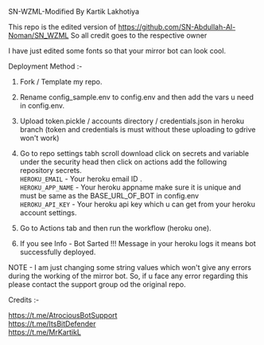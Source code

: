 SN-WZML-Modified By Kartik Lakhotiya

This repo is the edited version of https://github.com/SN-Abdullah-Al-Noman/SN_WZML 
So all credit goes to the respective owner 

I have just edited some fonts so that your mirror bot can look cool.

Deployment Method :-
1. Fork / Template my repo.

2. Rename config_sample.env to config.env and then add the vars u need in config.env.

3. Upload token.pickle / accounts directory / credentials.json in heroku branch (token and credentials is must without these uploading to gdrive won't work)

4. Go to repo settings tabh scroll download click on secrets and variable under the security head then click on actions add the following repository secrets.       
   `HEROKU_EMAIL` - Your heroku email ID .       
   `HEROKU_APP_NAME` - Your heroku appname make sure it is unique and must be same as the BASE_URL_OF_BOT in config.env        
   `HEROKU_API_KEY` - Your heroku api key which u can get from your heroku account settings.
   
5. Go to Actions tab and then run the workflow (heroku one).

6. If you see Info - Bot Sarted !!! Message in your heroku logs it means bot successfully deployed.



NOTE - I am just changing some string values which won't give any errors during the working of the mirror bot. So, if u face any error regarding this please contact the support group od the original repo.

Credits :-

https://t.me/AtrociousBotSupport     
https://t.me/ItsBitDefender      
https://t.me/MrKartikL
